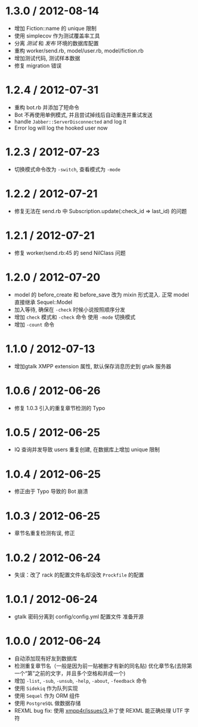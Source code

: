 
1.3.0 / 2012-08-14 
==================

  * 增加 Fiction::name 的 unique 限制
  * 使用 simplecov 作为测试覆盖率工具
  * 分离 _测试_ 和 _发布_ 环境的数据库配置
  * 重构 worker/send.rb, model/user.rb, model/fiction.rb
  * 增加测试代码, 测试样本数据
  * 修复 migration 错误

1.2.4 / 2012-07-31 
==================

  * 重构 bot.rb 并添加了短命令
  * Bot 不再使用单例模式, 并且尝试掉线后自动重连并重试发送
  * handle `Jabber::ServerDisconnected` and log it
  * Error log will log the hooked user now

1.2.3 / 2012-07-23 
==================

  * 切换模式命令改为 `-switch`, 查看模式为 `-mode`

1.2.2 / 2012-07-21 
==================

  * 修复无法在 send.rb 中 Subscription.update(:check_id => last_id) 的问题

1.2.1 / 2012-07-21 
==================

  * 修复 worker/send.rb:45 的 send NilClass 问题

1.2.0 / 2012-07-20 
==================

  * model 的 before_create 和 before_save 改为 mixin 形式混入. 正常 model 直接继承 Sequel::Model
  * 加入等待, 确保在 `-check` 时候小说按照顺序分发
  * 增加 `check` 模式和 `-check` 命令 使用 `-mode` 切换模式
  * 增加 `-count` 命令

1.1.0 / 2012-07-13 
==================

  * 增加gtalk XMPP extension 属性, 默认保存消息历史到 gtalk 服务器

1.0.6 / 2012-06-26 
==================

  * 修复 1.0.3 引入的重复章节检测的 Typo

1.0.5 / 2012-06-25 
==================

  * IQ 查询并发导致 users 重复创建, 在数据库上增加 unique 限制

1.0.4 / 2012-06-25 
==================

  * 修正由于 Typo 导致的 Bot 崩溃

1.0.3 / 2012-06-25 
==================

  * 章节名重复检测有误, 修正

1.0.2 / 2012-06-24 
==================

  * 失误：改了 rack 的配置文件名却没改 `Prockfile` 的配置


1.0.1 / 2012-06-24 
==================

  * gtalk 密码分离到 config/config.yml 配置文件 准备开源

1.0.0 / 2012-06-24 
==================

  * 自动添加现有好友到数据库
  * 检测重复章节名（一般是因为前一贴被删才有新的同名贴) 优化章节名(去除第一个“第”之前的文字，并且多个空格和并成一个)
  * 增加 `-list`, `-sub`, `-unsub`, `-help`, `-about`, `-feedback` 命令
  * 使用 `Sidekiq` 作为队列实现
  * 使用 `Sequel` 作为 ORM 组件
  * 使用 `PostgreSQL` 做数据存储
  * REXML bug fix: 使用
  	[ xmpp4r/issues/3 ]( https://github.com/ln/xmpp4r/issues/3#issuecomment-1739952 ) 补丁使 REXML 能正确处理 UTF 字符
